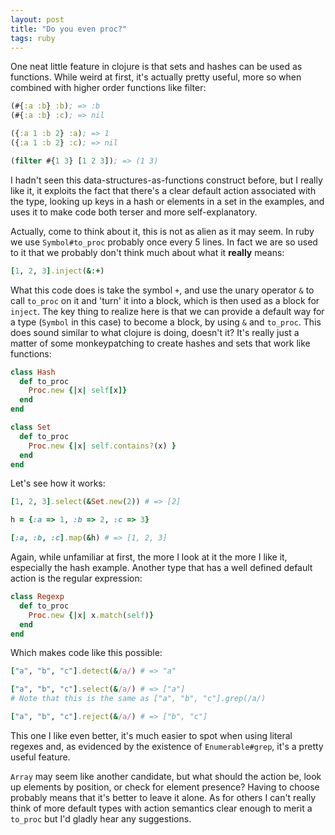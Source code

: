 ```yaml
---
layout: post
title: "Do you even proc?"
tags: ruby
---
```


One neat little feature in clojure is that sets and hashes can be used as
functions. While weird at first, it's actually pretty useful, more so when
combined with higher order functions like filter:

~~~clojure
(#{:a :b} :b); => :b
(#{:a :b} :c); => nil

({:a 1 :b 2} :a); => 1
({:a 1 :b 2} :c); => nil

(filter #{1 3} [1 2 3]); => (1 3)
~~~

I hadn't seen this data-structures-as-functions construct before, but I really
like it, it exploits the fact that there's a clear default action associated
with the type, looking up keys in a hash or elements in a set in the examples,
and uses it to make code both terser and more self-explanatory.

Actually, come to think about it, this is not as alien as it may seem. In ruby
we use `Symbol#to_proc` probably once every 5 lines. In fact we are so used to
it that we probably don't think much about what it **really** means:

~~~ruby
[1, 2, 3].inject(&:+)
~~~

What this code does is take the symbol `+`, and use the unary operator `&` to
call `to_proc` on it and 'turn' it into a block, which is then used as a block
for `inject`. The key thing to realize here is that we can provide a default
way for a type (`Symbol` in this case) to become a block, by using `&` and
`to_proc`. This does sound similar to what clojure is doing, doesn't it? It's
really just a matter of some monkeypatching to create hashes and sets that work
like functions:

~~~ruby
class Hash
  def to_proc
    Proc.new {|x| self[x]}
  end
end

class Set
  def to_proc
    Proc.new {|x| self.contains?(x) }
  end
end
~~~

Let's see how it works:

~~~ruby
[1, 2, 3].select(&Set.new(2)) # => [2]

h = {:a => 1, :b => 2, :c => 3}

[:a, :b, :c].map(&h) # => [1, 2, 3]
~~~

Again, while unfamiliar at first, the more I look at it the more I like it,
especially the hash example. Another type that has a well defined default
action is the regular expression:

~~~ruby
class Regexp
  def to_proc
    Proc.new {|x| x.match(self)}
  end
end
~~~

Which makes code like this possible:

~~~ruby
["a", "b", "c"].detect(&/a/) # => "a"

["a", "b", "c"].select(&/a/) # => ["a"]
# Note that this is the same as ["a", "b", "c"].grep(/a/)

["a", "b", "c"].reject(&/a/) # => ["b", "c"]
~~~

This one I like even better, it's much easier to spot when using literal
regexes and, as evidenced by the existence of `Enumerable#grep`, it's a pretty
useful feature.

`Array` may seem like another candidate, but what should the action be, look
up elements by position, or check for element presence?  Having to choose
probably means that it's better to leave it alone. As for others I can't
really think of more default types with action semantics clear enough to merit
a `to_proc` but I'd gladly hear any suggestions.

